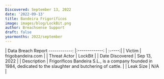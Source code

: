 ```yaml
---
Discovered: September 13, 2022
date: '2022-09-13'
title: Bandeira Frigoríficos
image: images/blog/LockBit.png
author: Breachsense Support
draft: false
yearmonths: 2022/september
---
```



| Data Breach Report
------------:     |:-------------:    | :-----:|
| Victim      | frigobandeira.com      | 
| Threat Actor      | LockBit      | 
| Date Discovered      | Sep 13, 2022      | 
| Description      | Frigoríficos Bandeira S.L., is a company founded in 1984, dedicated to the slaughter and butchering of cattle.      | 
| Leak Size      | N/A      | 

